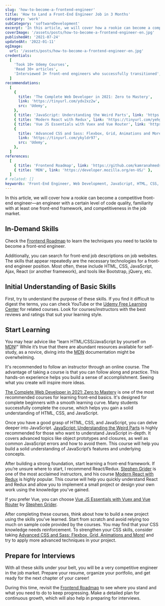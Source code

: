 ```yaml
---
slug: 'how-to-become-a-frontend-engineer'
title: 'How to Land a Front-End Engineer Job in 3 Months'
category: 'work'
subCategory: 'softwareDevelopment'
excerpt: 'In this article, we will cover how a rookie can become a competitive front-end engineer—an engineer with a certain level of code quality, familiarity with a front-end framework, and popularity in the job market.'
coverImage: '/assets/posts/how-to-become-a-frontend-engineer-en.jpg'
publishedAt: '2021-07-24'
updatedAt: '2022-01-11'
ogImage:
  url: '/assets/posts/how-to-become-a-frontend-engineer-en.jpg'
credentials:
  [
    'Took 10+ Udemy Courses',
    'Read 30+ articles',
    'Interviewed 3+ front-end engineers who successfully transitioned',
  ]
recommendations:
  [
    {
      title: 'The Complete Web Developer in 2021: Zero to Mastery',
      link: 'https://tinyurl.com/ydv2xz2w',
      src: 'Udemy',
    },
    { title: 'JavaScript: Understanding the Weird Parts', link: 'https://tinyurl.com/yemfgsgj', src: 'Udemy' },
    { title: 'Modern React with Redux', link: 'https://tinyurl.com/yehgynsv', src: 'Udemy' },
    { title: 'Vue JS Essentials with Vuex and Vue Router', link: 'https://tinyurl.com/yzp53825', src: 'Udemy' },
    {
      title: 'Advanced CSS and Sass: Flexbox, Grid, Animations and More!',
      link: 'https://tinyurl.com/ykyldr97',
      src: 'Udemy',
    },
  ]
references:
  [
    { title: 'Frontend Roadmap', link: 'https://github.com/kamranahmedse/developer-roadmap#frontend-roadmap' },
    { title: 'MDN', link: 'https://developer.mozilla.org/en-US/' },
  ]
# related: []
keywords: 'Front-End Engineer, Web Development, JavaScript, HTML, CSS, React, Angular, Vue.js, Coding Bootcamp, Programming Skills, UI/UX Design, Job Search, Developer Tools, Learning Resources, Career Path'
---
```


In this article, we will cover how a rookie can become a competitive front-end engineer—an engineer with a certain level of code quality, familiarity with at least one front-end framework, and competitiveness in the job market.

## In-Demand Skills

Check the [Frontend Roadmap](https://github.com/kamranahmedse/developer-roadmap#frontend-roadmap) to learn the techniques you need to tackle to become a front-end engineer.

Additionally, you can search for front-end job descriptions on job websites. The skills that appear repeatedly are the necessary technologies for a front-end engineer position. Most often, these include HTML, CSS, JavaScript, Ajax, React (or another framework), and tools like Bootstrap, jQuery, etc.

## Initial Understanding of Basic Skills

First, try to understand the purpose of these skills. If you find it difficult to digest the terms, you can check YouTube or the [Udemy Free Learning Center](https://tinyurl.com/yfbaghja) for related courses. Look for courses/instructors with the best reviews and ratings that suit your learning style.

## Start Learning

You may hear advice like "learn HTML/CSS/JavaScript by yourself on [MDN](https://developer.mozilla.org/en-US/)!" While it’s true that there are abundant resources available for self-study, as a novice, diving into the [MDN](https://developer.mozilla.org/en-US/) documentation might be overwhelming.

It's recommended to follow an instructor through an online course. The advantage of taking a course is that you can follow along and practice. This hands-on experience helps you build a sense of accomplishment. Seeing what you create will inspire more ideas.

[The Complete Web Developer in 2021: Zero to Mastery](https://tinyurl.com/ydv2xz2w) is one of the most recommended courses for learning front-end basics. It's designed for complete beginners with a smooth learning curve. Many students successfully complete the course, which helps you gain a solid understanding of HTML, CSS, and JavaScript.

Once you have a good grasp of HTML, CSS, and JavaScript, you can delve deeper into JavaScript. [JavaScript: Understanding the Weird Parts](https://tinyurl.com/yemfgsgj) is highly recommended for those who want to understand JavaScript in-depth. It covers advanced topics like object prototypes and closures, as well as common JavaScript errors and how to avoid them. This course will help you build a solid understanding of JavaScript’s features and underlying concepts.

After building a strong foundation, start learning a front-end framework. If you’re unsure where to start, I recommend React/Redux. [Stephen Grider](https://tinyurl.com/ydnr493j) is one of the most acclaimed instructors, and his course [Modern React with Redux](https://tinyurl.com/yehgynsv) is highly popular. This course will help you quickly understand React and Redux and allow you to implement a small project or design your own work using the knowledge you’ve gained.

If you prefer Vue, you can choose [Vue JS Essentials with Vuex and Vue Router](https://tinyurl.com/yjuz2mbs) by [Stephen Grider](https://tinyurl.com/yzp53825).

After completing these courses, think about how to build a new project using the skills you’ve learned. Start from scratch and avoid relying too much on sample code provided by the courses. You may find that your CSS knowledge needs reinforcement. To strengthen your CSS skills, consider taking [Advanced CSS and Sass: Flexbox, Grid, Animations and More!](https://tinyurl.com/ykyldr97) and try to apply more advanced techniques in your project.

## Prepare for Interviews

With all these skills under your belt, you will be a very competitive engineer in the job market. Prepare your resume, organize your portfolio, and get ready for the next chapter of your career!

During this time, revisit the [Frontend Roadmap](https://github.com/kamranahmedse/developer-roadmap#frontend-roadmap) to see where you stand and what you need to do to keep progressing. Make a detailed plan for continuous growth, which will also help in preparing for interviews.